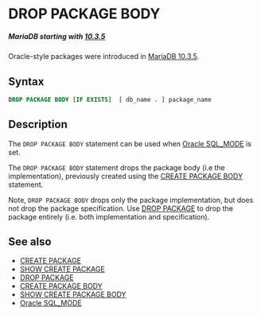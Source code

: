 # DROP PACKAGE BODY

##### MariaDB starting with [10.3.5](/kb/en/mariadb-1035-release-notes/)

Oracle-style packages were introduced in [MariaDB 10.3.5](/kb/en/mariadb-1035-release-notes/).

## Syntax

```sql
DROP PACKAGE BODY [IF EXISTS]  [ db_name . ] package_name
```

## Description

The `DROP PACKAGE BODY` statement can be used when [Oracle SQL_MODE](/kb/en/sql_modeoracle-from-mariadb-103/) is set.

The `DROP PACKAGE BODY` statement drops the package body (i.e the implementation), previously created using the [CREATE PACKAGE BODY](/sql-statements-structure/sql-statements/data-definition/create/create-package-body/) statement.

Note, `DROP PACKAGE BODY` drops only the package implementation, but does not drop the package specification. Use [DROP PACKAGE](/sql-statements-structure/sql-statements/data-definition/drop/drop-package/) to drop the package entirely (i.e. both implementation and specification).

## See also

- [CREATE PACKAGE](/sql-statements-structure/sql-statements/data-definition/create/create-package/)
- [SHOW CREATE PACKAGE](/sql-statements-structure/sql-statements/administrative-sql-statements/show/show-create-package/)
- [DROP PACKAGE](/sql-statements-structure/sql-statements/data-definition/drop/drop-package/)
- [CREATE PACKAGE BODY](/sql-statements-structure/sql-statements/data-definition/create/create-package-body/)
- [SHOW CREATE PACKAGE BODY](/sql-statements-structure/sql-statements/administrative-sql-statements/show/show-create-package-body/)
- [Oracle SQL_MODE](/kb/en/sql_modeoracle-from-mariadb-103/)